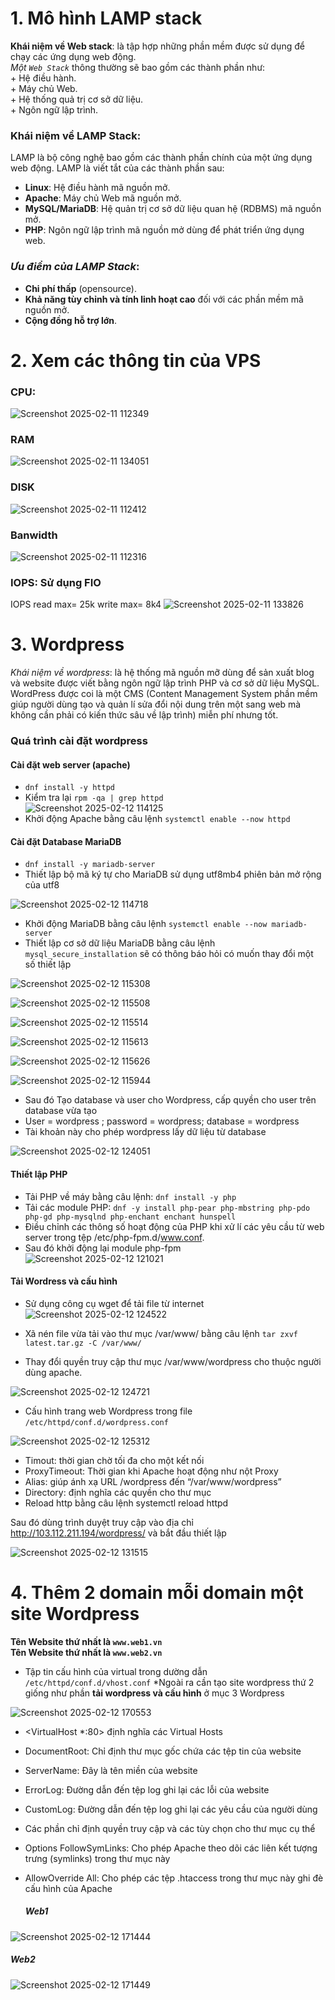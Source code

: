 # 1. Mô hình LAMP stack

**Khái niệm về Web stack**: là tập hợp những phần mềm được sử dụng để chạy các ứng dụng web động.  
  *Một `Web Stack`* thông thường sẽ bao gồm các thành phần như:  
    + Hệ điều hành.  
    + Máy chủ Web.  
    + Hệ thống quả trị cơ sở dữ liệu.  
    + Ngôn ngữ lập trình.  

### **Khái niệm về LAMP Stack**: 
LAMP là bộ công nghệ bao gồm các thành phần chính của một ứng dụng web động. LAMP là viết tắt của các thành phần sau:
  + **Linux**: Hệ điều hành mã nguồn mở.
  + **Apache**: Máy chủ Web mã nguồn mở.
  + **MySQL/MariaDB**: Hệ quản trị cơ sở dữ liệu quan hệ (RDBMS) mã nguồn mở.
  + **PHP**: Ngôn ngữ lập trình mã nguồn mở dùng để phát triển ứng dụng web.

### *Ưu điểm của LAMP Stack*:
  + **Chi phí thấp** (opensource).
  + **Khả năng tùy chỉnh và tính linh hoạt cao** đối với các phần mềm mã nguồn mở.
  + **Cộng đồng hỗ trợ lớn**.
# 2. Xem các thông tin của VPS
### CPU: 
![Screenshot 2025-02-11 112349](https://github.com/user-attachments/assets/7e5615d7-5a49-4995-b5ab-1efb65ae12d3)
### RAM
![Screenshot 2025-02-11 134051](https://github.com/user-attachments/assets/b340fe2d-d04f-48e9-9394-1f0652814a4f)
### DISK
![Screenshot 2025-02-11 112412](https://github.com/user-attachments/assets/42befdc5-0f3e-4586-a43b-0998b912d2f2)
### Banwidth
![Screenshot 2025-02-11 112316](https://github.com/user-attachments/assets/d419a9b2-0988-4f53-9d43-f5c125af9192)
### IOPS: Sử dụng FIO
IOPS read max= 25k write max= 8k4
![Screenshot 2025-02-11 133826](https://github.com/user-attachments/assets/78868210-e38a-44f8-b8ef-765a0f963939)

# 3. Wordpress
*Khái niệm về wordpress*: là hệ thống mã nguồn mỡ dùng để sản xuất blog và website được viết bằng ngôn ngữ lập trình PHP và cơ sở dữ liệu MySQL. WordPress được coi là một CMS (Content Management System phần mềm giúp người dùng tạo và quản lí sửa đổi nội dung trên một sang web mà không cần phải có kiến thức sâu về lập trình) miễn phí nhưng tốt.  
### Quá trình cài đặt wordpress  
####  Cài đặt web server (apache)
 + `dnf install -y httpd`
 + Kiểm tra lại `rpm -qa | grep httpd`  
   ![Screenshot 2025-02-12 114125](https://github.com/user-attachments/assets/51ac314d-54a3-4c6d-a92d-9b7542c6e703)
 + Khởi động Apache bằng câu lệnh `systemctl enable --now httpd`
#### Cài đặt Database MariaDB
 + `dnf install -y mariadb-server`
 + Thiết lập bộ mã ký tự cho MariaDB sử dụng utf8mb4 phiên bản mở rộng của utf8
   
![Screenshot 2025-02-12 114718](https://github.com/user-attachments/assets/8ebf9cd6-45a7-486a-9688-66c110dd7c20)  
 + Khởi động MariaDB bằng câu lệnh `systemctl enable --now mariadb-server`  
 + Thiết lập cơ sở dữ liệu MariaDB bằng câu lệnh `mysql_secure_installation` sẽ có thông báo hỏi có muốn thay đổi một số thiết lập  

![Screenshot 2025-02-12 115308](https://github.com/user-attachments/assets/496848d5-75b1-42c4-ae25-058542035ae6)

![Screenshot 2025-02-12 115508](https://github.com/user-attachments/assets/ab1c3b66-347a-4697-852a-77a98416d4dd)  

![Screenshot 2025-02-12 115514](https://github.com/user-attachments/assets/9a71f8e6-e1f2-4ab6-98a3-6e1c1ac68bc1)

![Screenshot 2025-02-12 115613](https://github.com/user-attachments/assets/88646e22-da30-4da9-a170-677b21e6473d)

![Screenshot 2025-02-12 115626](https://github.com/user-attachments/assets/7d834836-dcc2-45f4-aeb8-53ee5ec4e30a)

![Screenshot 2025-02-12 115944](https://github.com/user-attachments/assets/b96ee1e3-b05e-4106-a92e-4d0625a58eba)  
 + Sau đó Tạo database và user cho Wordpress, cấp quyền cho user trên database vừa tạo  
 + User = wordpress ; password = wordpress; database = wordpress  
 + Tài khoản này cho phép wordpress lấy dữ liệu từ database
   
![Screenshot 2025-02-12 124051](https://github.com/user-attachments/assets/94b30216-6e95-40c4-a993-bea9339426a2)

#### Thiết lập PHP  
 + Tải PHP về máy bằng câu lệnh: `dnf install -y php`  
 + Tải các module PHP: `dnf -y install php-pear php-mbstring php-pdo php-gd php-mysqlnd php-enchant enchant hunspell`
 + Điều chỉnh các thông số hoạt động của PHP khi xử lí các yêu cầu từ web server trong tệp /etc/php-fpm.d/www.conf.  
 + Sau đó khởi động lại module php-fpm  
   ![Screenshot 2025-02-12 121021](https://github.com/user-attachments/assets/d7e71447-88a7-49fd-b7c2-474e467db106)

#### Tải Wordress và cấu hình  
+ Sử dụng công cụ wget để tải file từ internet  
![Screenshot 2025-02-12 124522](https://github.com/user-attachments/assets/403380d6-303d-4c60-9f4e-b6ebb50294ab)

+ Xã nén file vừa tải vào thư mục /var/www/ bằng câu lệnh `tar zxvf latest.tar.gz -C /var/www/`  
+ Thay đổi quyền truy cập thư mục /var/www/wordpress cho thuộc người dùng apache.
  
![Screenshot 2025-02-12 124721](https://github.com/user-attachments/assets/bf8773c2-49fe-4a38-b5de-abf44244638e)

+ Cấu hình trang web Wordpress trong file `/etc/httpd/conf.d/wordpress.conf`

![Screenshot 2025-02-12 125312](https://github.com/user-attachments/assets/cc9e3e03-8960-43db-8991-c56d1bdd1dca)

+ Timout: thời gian chờ tối đa cho một kết nối
+ ProxyTimeout: Thời gian khi Apache hoạt động như nột Proxy
+ Alias: giúp ánh xạ URL /wordpress đến “/var/www/wordpress”
+ Directory: định nghĩa các quyền cho thư mục
+ Reload http bằng câu lệnh systemctl reload httpd
  
 Sau đó dùng trình duyệt truy cập vào địa chỉ http://103.112.211.194/wordpress/ và bắt đầu thiết lập  
 
![Screenshot 2025-02-12 131515](https://github.com/user-attachments/assets/86691acd-3f1f-4580-b278-c4663af6b553)

# 4. Thêm 2 domain mỗi domain một site Wordpress
**Tên Website thứ nhất là `www.web1.vn`**  
**Tên Website thứ nhất là `www.web2.vn`**  
+ Tập tin cấu hình của virtual trong dường dẫn `/etc/httpd/conf.d/vhost.conf`
  *Ngoài ra cần tạo site wordpress thứ 2 giống như phần  **tải wordpress và cấu hình** ở mục 3 Wordpress
   
![Screenshot 2025-02-12 170553](https://github.com/user-attachments/assets/ab38d3ce-b20a-477b-8963-6419d4aa290c)

+ <VirtualHost *:80> định nghĩa các Virtual Hosts  
+ DocumentRoot: Chỉ định thư mục gốc chứa các tệp tin của website  
+ ServerName: Đây là tên miền của website  
+ ErrorLog: Đường dẫn đến tệp log ghi lại các lỗi của website  
+ CustomLog: Đường dẫn đến tệp log ghi lại các yêu cầu của người dùng  
+ Các phần <Directory> chỉ định quyền truy cập và các tùy chọn cho thư mục cụ thể
+ Options FollowSymLinks: Cho phép Apache theo dõi các liên kết tượng trưng (symlinks) trong thư mục này
+ AllowOverride All: Cho phép các tệp .htaccess trong thư mục này ghi đè cấu hình của Apache

  ##### Web1
  
![Screenshot 2025-02-12 171444](https://github.com/user-attachments/assets/155438b7-2893-4a28-98d0-7a0842335c5f)  

  ##### Web2
  
![Screenshot 2025-02-12 171449](https://github.com/user-attachments/assets/cac3f404-ebb2-4d03-8857-361236784896)


